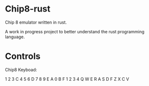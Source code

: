 # Chip8-rust
Chip 8 emulator written in rust.

A work in progress project to better understand the rust programming language.

# Controls

Chip8 Keyboad:

1 2 3 C
4 5 6 D 
7 8 9 E
A 0 B F
            1 2 3 4
            Q W E R
            A S D F
            Z X C V 
